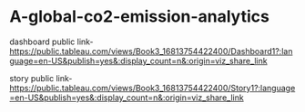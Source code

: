 # A-global-co2-emission-analytics


dashboard public link-https://public.tableau.com/views/Book3_16813754422400/Dashboard1?:language=en-US&publish=yes&:display_count=n&:origin=viz_share_link


story public link-https://public.tableau.com/views/Book3_16813754422400/Story1?:language=en-US&publish=yes&:display_count=n&:origin=viz_share_link
